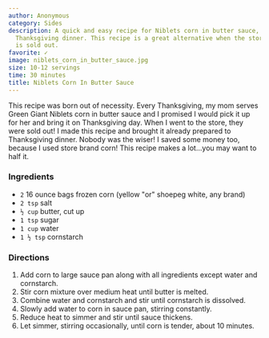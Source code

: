 ```yaml
---
author: Anonymous
category: Sides
description: A quick and easy recipe for Niblets corn in butter sauce, perfect for
  Thanksgiving dinner. This recipe is a great alternative when the store-bought version
  is sold out.
favorite: ✓
image: niblets_corn_in_butter_sauce.jpg
size: 10-12 servings
time: 30 minutes
title: Niblets Corn In Butter Sauce
---
```

This recipe was born out of necessity. Every Thanksgiving, my mom serves Green Giant Niblets corn in butter sauce and I promised I would pick it up for her and bring it on Thanksgiving day. When I went to the store, they were sold out! I made this recipe and brought it already prepared to Thanksgiving dinner. Nobody was the wiser! I saved some money too, because I used store brand corn! This recipe makes a lot...you may want to half it.

### Ingredients

* `2` 16 ounce bags frozen corn (yellow "or" shoepeg white, any brand)
* `2 tsp` salt
* `½ cup` butter, cut up
* `1 tsp` sugar
* `1 cup` water
* `1 ½ tsp` cornstarch

### Directions

1. Add corn to large sauce pan along with all ingredients except water and cornstarch.
2. Stir corn mixture over medium heat until butter is melted.
3. Combine water and cornstarch and stir until cornstarch is dissolved.
4. Slowly add water to corn in sauce pan, stirring constantly.
5. Reduce heat to simmer and stir until sauce thickens.
6. Let simmer, stirring occasionally, until corn is tender, about 10 minutes.